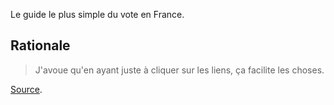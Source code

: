 Le guide le plus simple du vote en France.

Rationale
---------

> J'avoue qu'en ayant juste à cliquer sur les liens, ça facilite les choses.

[Source](https://www.facebook.com/permalink.php?story_fbid=1507036116291617&id=100009557287432&comment_id=1507041659624396&comment_tracking={%22tn%22%3A%22R1%22}&pnref=story).
